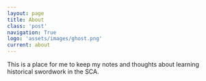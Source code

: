 ```yaml
---
layout: page
title: About
class: 'post'
navigation: True
logo: 'assets/images/ghost.png'
current: about
---
```


This is a place for me to keep my notes and thoughts about learning historical swordwork in the SCA.

